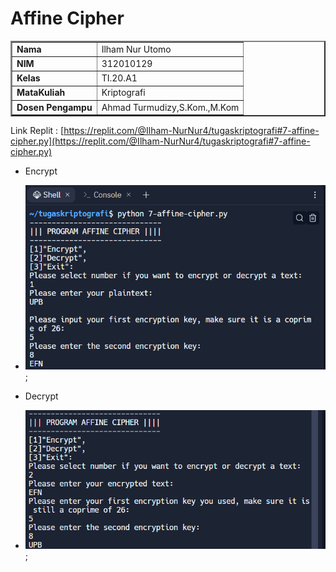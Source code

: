# Affine Cipher

<table border="2" cellpading="10">
  <tr>
    <td><b>Nama</b></td>
    <td>Ilham Nur Utomo</td>
  </tr>
  <tr>
    <td><b>NIM</b></td>
    <td>312010129</td>
  </tr>
  <tr>
    <td><b>Kelas</b></td>
    <td>TI.20.A1</td>
  </tr>
  <tr>
    <td><b>MataKuliah</b></td>
    <td>Kriptografi</td>
  </tr>
  <tr>
    <td><b>Dosen Pengampu</b></td>
    <td>Ahmad Turmudizy,S.Kom.,M.Kom
</td>
</table>

<div id="content">

Link Replit : [https://replit.com/@Ilham-NurNur4/tugaskriptografi#7-affine-cipher.py](https://replit.com/@Ilham-NurNur4/tugaskriptografi#7-affine-cipher.py)
<br>

- Encrypt

- ![img1](images/Screenshot%202022-11-02%20093946.png);
  <br>

- Decrypt

- ![img2](images/Screenshot%202022-11-02%20094030.png);

</div>
